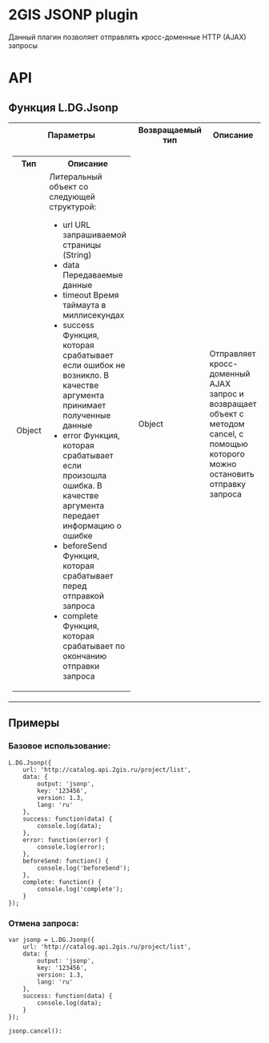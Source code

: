 2GIS JSONP plugin
====================================

Данный плагин позволяет отправлять кросс-доменные HTTP (AJAX) запросы

# API
## Функция L.DG.Jsonp

<table>
    <tr>
        <th>Параметры</th>
        <th>Возвращаемый тип</th>
        <th>Описание</th>
    </tr>
    <tr>
        <td>
            <table>
                <tr>
                    <th>Тип</th>
                    <th>Описание</th>
                </tr>
                <tr>
                    <td>Object</td>
                    <td>
                        Литеральный объект со следующей структурой:
                        <ul>
                            <li>url URL запрашиваемой страницы (String)</li>
                            <li>data Передаваемые данные</li>
                            <li>timeout Время таймаута в миллисекундах</li>
                            <li>success Функция, которая срабатывает если ошибок не возникло. В качестве аргумента принимает полученные данные</li>
                            <li>error Функция, которая срабатывает если произошла ошибка. В качестве аргумента передает информацию о ошибке</li>
                            <li>beforeSend Функция, которая срабатывает перед отправкой запроса</li>
                            <li>complete Функция, которая срабатывает по окончанию отправки запроса</li>
                        </ul>
                    </td>
                </tr>
            </table>
        </td>
        <td>Object</td>
        <td>Отправляет кросс-доменный AJAX запрос и возвращает объект с методом cancel, с помощью которого можно остановить отправку запроса</td>
    </tr>
</table>

## Примеры
### Базовое использование:

    L.DG.Jsonp({
        url: 'http://catalog.api.2gis.ru/project/list',
        data: {
            output: 'jsonp',
            key: '123456',
            version: 1.3,
            lang: 'ru'
        },
        success: function(data) {
            console.log(data);
        },
        error: function(error) {
            console.log(error);
        },
        beforeSend: function() {
            console.log('beforeSend');
        },
        complete: function() {
            console.log('complete');
        }
    });

### Отмена запроса:

    var jsonp = L.DG.Jsonp({
        url: 'http://catalog.api.2gis.ru/project/list',
        data: {
            output: 'jsonp',
            key: '123456',
            version: 1.3,
            lang: 'ru'
        },
        success: function(data) {
            console.log(data);
        }
    });

    jsonp.cancel():
